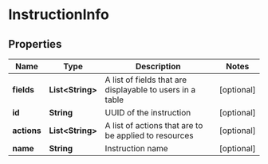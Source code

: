 # InstructionInfo

## Properties
Name | Type | Description | Notes
------------ | ------------- | ------------- | -------------
**fields** | **List&lt;String&gt;** | A list of fields that are displayable to users in a table |  [optional]
**id** | **String** | UUID of the instruction |  [optional]
**actions** | **List&lt;String&gt;** | A list of actions that are to be applied to resources |  [optional]
**name** | **String** | Instruction name |  [optional]
